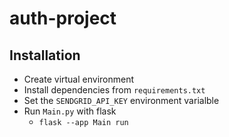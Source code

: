 # auth-project

## Installation

 - Create virtual environment
 - Install dependencies from `requirements.txt`
 - Set the `SENDGRID_API_KEY` environment varialble
 - Run `Main.py` with flask
    - `flask --app Main run`
